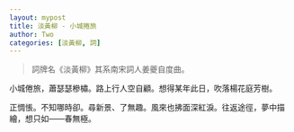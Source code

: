 ```yaml
---
layout: mypost
title: 淡黃柳 - 小城捲旅
author: Two
categories: [淡黃柳, 詞]
---
```


> 詞牌名《淡黃柳》其系南宋詞人姜夔自度曲。

小城倦旅，蕭瑟瑟槮橚。路上行人空自顧。想得某年此日，吹落楊花庭芳樹。

正惆悵。不知哪時卻。尋新景、了無趣。風來也拂面深紅淚。往返途徑，夢中描繪，想只如――春無極。
